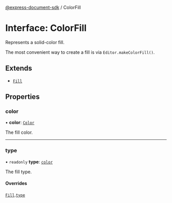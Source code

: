 [@express-document-sdk](../overview.md) / ColorFill

# Interface: ColorFill

Represents a solid-color fill.

The most convenient way to create a fill is via `Editor.makeColorFill()`.

## Extends

-   [`Fill`](fill.md)

## Properties

### color

• **color**: [`Color`](color.md)

The fill color.

<hr />

### type

• `readonly` **type**: [`color`](../enumerations/fill-type.md#color)

The fill type.

#### Overrides

[`Fill`](fill.md).[`type`](fill.md#type)
